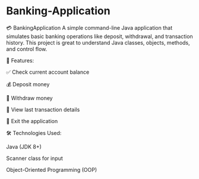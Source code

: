 # Banking-Application
💳 BankingApplication
A simple command-line Java application that simulates basic banking operations like deposit, withdrawal, and transaction history. This project is great to understand Java classes, objects, methods, and control flow.

📌 Features:

✅ Check current account balance

💰 Deposit money

💸 Withdraw money

📜 View last transaction details

🚪 Exit the application

🛠️ Technologies Used:

Java (JDK 8+)

Scanner class for input

Object-Oriented Programming (OOP)
